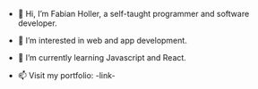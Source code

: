 - 👋 Hi, I’m Fabian Holler, a self-taught programmer and software developer.
- 👀 I’m interested in web and app development.
- 🌱 I’m currently learning Javascript and React.

- 📫 Visit my portfolio: -link-
